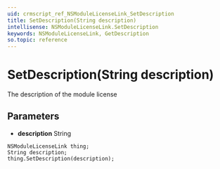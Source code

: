 ```yaml
---
uid: crmscript_ref_NSModuleLicenseLink_SetDescription
title: SetDescription(String description)
intellisense: NSModuleLicenseLink.SetDescription
keywords: NSModuleLicenseLink, GetDescription
so.topic: reference
---
```


# SetDescription(String description)

The description of the module license

## Parameters

* **description** String

```crmscript
NSModuleLicenseLink thing;
String description;
thing.SetDescription(description);
```

